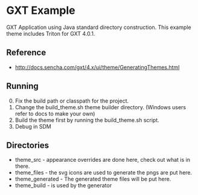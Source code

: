 # GXT Example
GXT Application using Java standard directory construction. This example theme includes Triton for GXT 4.0.1. 

## Reference

 *  http://docs.sencha.com/gxt/4.x/ui/theme/GeneratingThemes.html

## Running
0. Fix the build path or classpath for the project. 
1. Change the build_theme.sh theme builder directory. (Windows users refer to docs to make your own)
2. Build the theme first by running the build_theme.sh script.  
3. Debug in SDM
 
## Directories
* theme_src - appearance overrides are done here, check out what is in there.
* theme_files - the svg icons are used to generate the pngs are put here. 
* theme_generated - The generated theme files will be put here.
* theme_build - is used by the generator
